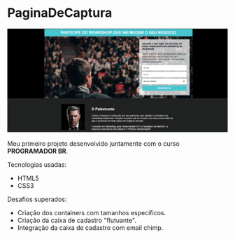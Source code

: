 # PaginaDeCaptura

<img src="./capa.png" alt="Imagem da Capa do Site.">

Meu primeiro projeto desenvolvido juntamente com o curso <b>PROGRAMADOR BR</b>.

Tecnologias usadas:
<ul>
  <li> HTML5</li>
  <li> CSS3 </li>
</ul>  

Desafios superados:
<ul>
  <li> Criação dos containers com tamanhos especificos.</li>
  <li> Criação da caixa de cadastro "flutuante". </li>
  <li> Integração da caixa de cadastro com email chimp.</li>
</ul>  
